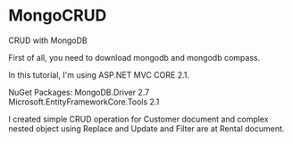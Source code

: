 # MongoCRUD
CRUD with MongoDB

First of all, you need to download mongodb and mongodb compass.

In this tutorial, I'm using ASP.NET MVC CORE 2.1.

NuGet Packages:
MongoDB.Driver 2.7
Microsoft.EntityFrameworkCore.Tools 2.1

I created simple CRUD operation for Customer document and complex nested object using Replace and Update and Filter are at Rental document.

